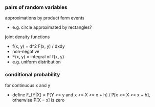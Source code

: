 ### pairs of random variables

approximations by product form events
- e.g. circle approximated by rectangles?

joint density functions
- f(x, y) = d^2 F(x, y) / dxdy
- non-negative
- F(x, y) = integral of f(x, y)
- e.g. uniform distribution

### conditional probability

for continuous x and y
- define F_{Y|X} = P[Y <= y and x <= X <= x + h] / P[x <= X <= x + h], otherwise P[X = x] is zero
